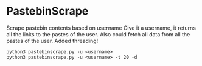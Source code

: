 # PastebinScrape

Scrape pastebin contents based on username
Give it a username, it returns all the links to the pastes of the user.
Also could fetch all data from all the pastes of the user.
Added threading!

```
python3 pastebinscrape.py -u <username>
python3 pastebinscrape.py -u <username> -t 20 -d
```
